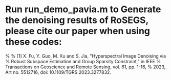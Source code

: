 # Run run_demo_pavia.m to Generate the denoising results of RoSEGS, please cite our paper when using these codes:
%
%  [1] X. Fu, Y. Guo, M. Xu and S. Jia, "Hyperspectral Image Denoising via 
%      Robust Subspace Estimation and Group Sparsity Constraint," in IEEE 
%      Transactions on Geoscience and Remote Sensing, vol. 61, pp. 1-16, 
%      2023, Art no. 5512716, doi: 10.1109/TGRS.2023.3277832.
